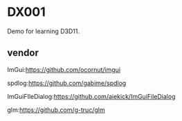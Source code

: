 # DX001

Demo for learning D3D11.

## vendor

ImGui:https://github.com/ocornut/imgui

spdlog:https://github.com/gabime/spdlog

ImGuiFIleDialog:https://github.com/aiekick/ImGuiFileDialog

glm:https://github.com/g-truc/glm